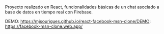Proyecto realizado en React, funcionalidades básicas de un chat asociado a base de datos en tiempo real con Firebase.

DEMO: https://mjsourigues.github.io/react-facebook-msn-clone/DEMO: https://facebook-msn-clone.web.app/
